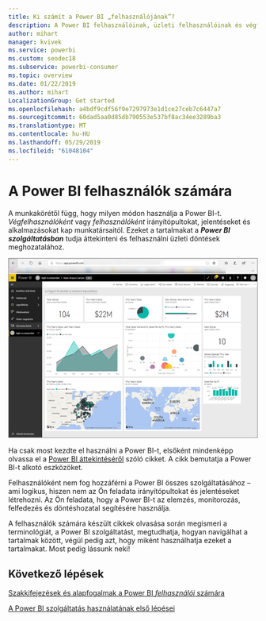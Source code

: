 ```yaml
---
title: Ki számít a Power BI „felhasználójának”?
description: A Power BI felhasználóinak, üzleti felhasználóinak és végfelhasználóinak összehasonlítása.
author: mihart
manager: kvivek
ms.service: powerbi
ms.custom: seodec18
ms.subservice: powerbi-consumer
ms.topic: overview
ms.date: 01/22/2019
ms.author: mihart
LocalizationGroup: Get started
ms.openlocfilehash: a4bdf9cdf56f9e7297973e1d1ce27ceb7c6447a7
ms.sourcegitcommit: 60dad5aa0d85db790553e537bf8ac34ee3289ba3
ms.translationtype: MT
ms.contentlocale: hu-HU
ms.lasthandoff: 05/29/2019
ms.locfileid: "61048104"
---
```

<!-- fold this topic into existing topics -->
# <a name="power-bi-for-consumers"></a>A Power BI felhasználók számára
A munkakörétől függ, hogy milyen módon használja a Power BI-t. *Végfelhasználóként* vagy *felhasználóként* irányítópultokat, jelentéseket és alkalmazásokat kap munkatársaitól. Ezeket a tartalmakat a ***Power BI szolgáltatásban*** tudja áttekinteni és felhasználni üzleti döntések meghozatalához.

![Power BI-irányítópult](media/end-user-consumer/power-bi-service.png)

Ha csak most kezdte el használni a Power BI-t, elsőként mindenképp olvassa el a [Power BI áttekintéséről](../power-bi-overview.md) szóló cikket. A cikk bemutatja a Power BI-t alkotó eszközöket.

Felhasználóként nem fog hozzáférni a Power BI összes szolgáltatásához – ami logikus, hiszen nem az Ön feladata irányítópultokat és jelentéseket létrehozni. Az Ön feladata, hogy a Power BI-t az elemzés, monitorozás, felfedezés és döntéshozatal segítésére használja.

A felhasználók számára készült cikkek olvasása során megismeri a terminológiát, a Power BI szolgáltatást, megtudhatja, hogyan navigálhat a tartalmak között, végül pedig azt, hogy miként használhatja ezeket a tartalmakat.  Most pedig lássunk neki!

## <a name="next-steps"></a>Következő lépések

[Szakkifejezések és alapfogalmak a Power BI *felhasználói* számára](end-user-basic-concepts.md)

<!-- [Get started guide for *consumers*] -->
[A Power BI szolgáltatás használatának első lépései](../service-get-started.md)

